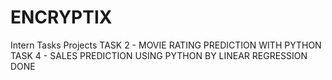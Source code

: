 # ENCRYPTIX
Intern Tasks Projects
TASK 2 - MOVIE RATING PREDICTION WITH PYTHON
TASK 4 - SALES PREDICTION USING PYTHON BY LINEAR REGRESSION DONE 
